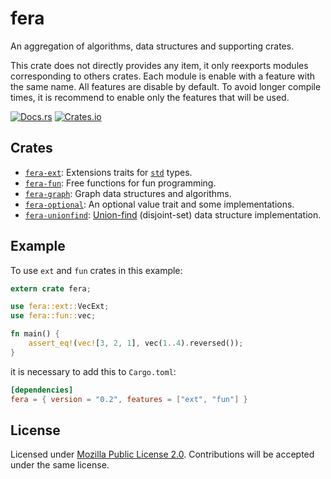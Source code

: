 # fera

An aggregation of algorithms, data structures and supporting crates.

This crate does not directly provides any item, it only reexports modules
corresponding to others crates. Each module is enable with a feature with the
same name. All features are disable by default. To avoid longer compile times,
it is recommend to enable only the features that will be used.

[![Docs.rs](https://docs.rs/fera/badge.svg)](https://docs.rs/fera/)
[![Crates.io](https://img.shields.io/crates/v/fera.svg)](https://crates.io/crates/fera)

## Crates

- [`fera-ext`]: Extensions traits for [`std`] types.
- [`fera-fun`]: Free functions for fun programming.
- [`fera-graph`]: Graph data structures and algorithms.
- [`fera-optional`]: An optional value trait and some implementations.
- [`fera-unionfind`]: [Union-find] (disjoint-set) data structure
  implementation.

## Example

To use `ext` and `fun` crates in this example:

```rust
extern crate fera;

use fera::ext::VecExt;
use fera::fun::vec;

fn main() {
    assert_eq!(vec![3, 2, 1], vec(1..4).reversed());
}
```

it is necessary to add this to `Cargo.toml`:

```toml
[dependencies]
fera = { version = "0.2", features = ["ext", "fun"] }
```


## License

Licensed under [Mozilla Public License 2.0][mpl]. Contributions will be
accepted under the same license.

[`fera-array`]: https://github.com/malbarbo/fera/tree/master/array
[`fera-ext`]: https://github.com/malbarbo/fera/tree/master/ext
[`fera-fun`]: https://github.com/malbarbo/fera/tree/master/fun
[`fera-graph`]: https://github.com/malbarbo/fera/tree/master/graph
[`fera-optional`]: https://github.com/malbarbo/fera/tree/master/optional
[`fera-unionfind`]: https://github.com/malbarbo/fera/tree/master/unionfind
[mpl]: https://www.mozilla.org/en-US/MPL/2.0/
[`std`]: https://doc.rust-lang.org/stable/std/
[Union-find]: https://en.wikipedia.org/wiki/Disjoint-set_data_structure
